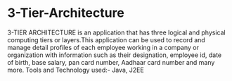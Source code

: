 # 3-Tier-Architecture
3-TIER ARCHITECTURE is an application that has three logical and physical computing tiers or layers.This application can be used to record and manage detail profiles of each employee working in a  company or organization with information such as their designation, employee id, date of birth, base salary, pan card number, Aadhaar card number and many more. Tools and Technology used:- Java, J2EE

